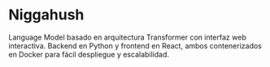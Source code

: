 # Niggahush
Language Model basado en arquitectura Transformer con interfaz web interactiva. Backend en Python y frontend en React, ambos contenerizados en Docker para fácil despliegue y escalabilidad.
